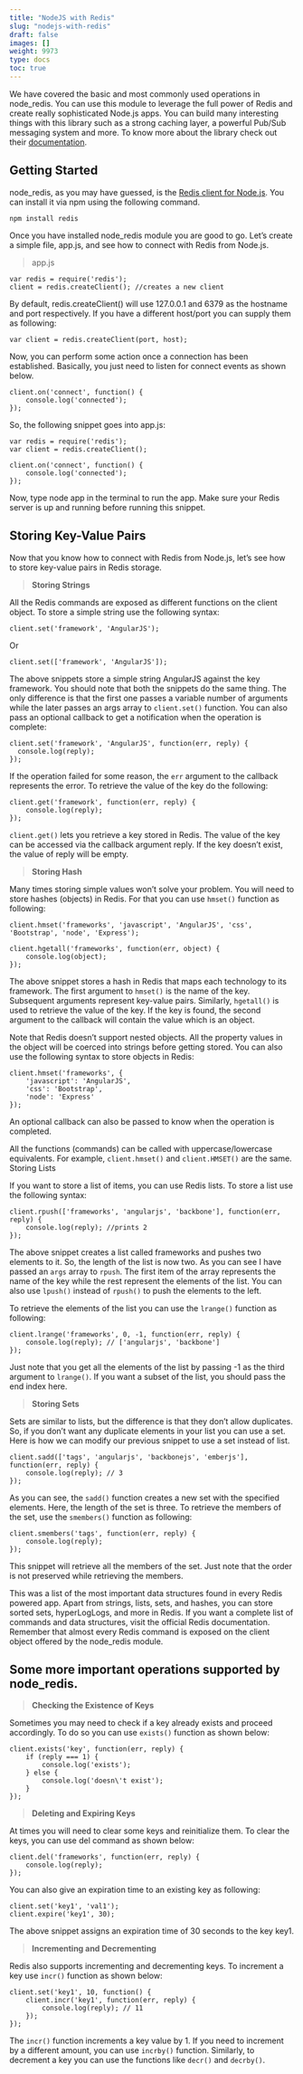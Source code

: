 ```yaml
---
title: "NodeJS with Redis"
slug: "nodejs-with-redis"
draft: false
images: []
weight: 9973
type: docs
toc: true
---
```


We have covered the basic and most commonly used operations in node_redis. You can use this module to leverage the full power of Redis and create really sophisticated Node.js apps. You can build many interesting things with this library such as a strong caching layer, a powerful Pub/Sub messaging system and more. To know more about the library check out their [documentation][1].


  [1]: https://www.npmjs.com/package/redis

## Getting Started
node_redis, as you may have guessed, is the [Redis client for Node.js][1]. You can install it via npm using the following command.

    npm install redis

Once you have installed node_redis module you are good to go. Let’s create a simple file, app.js, and see how to connect with Redis from Node.js.

> app.js

    var redis = require('redis');
    client = redis.createClient(); //creates a new client

By default, redis.createClient() will use 127.0.0.1 and 6379 as the hostname and port respectively. If you have a different host/port you can supply them as following:

    var client = redis.createClient(port, host);
Now, you can perform some action once a connection has been established. Basically, you just need to listen for connect events as shown below.

    client.on('connect', function() {
        console.log('connected');
    });
So, the following snippet goes into app.js:

    var redis = require('redis');
    var client = redis.createClient();

    client.on('connect', function() {
        console.log('connected');
    });

Now, type node app in the terminal to run the app. Make sure your Redis server is up and running before running this snippet.


  [1]: https://www.npmjs.com/package/redis

## Storing Key-Value Pairs
Now that you know how to connect with Redis from Node.js, let’s see how to store key-value pairs in Redis storage.

> **Storing Strings**

All the Redis commands are exposed as different functions on the client object. To store a simple string use the following syntax:

    client.set('framework', 'AngularJS');

Or

    client.set(['framework', 'AngularJS']);

The above snippets store a simple string AngularJS against the key framework. You should note that both the snippets do the same thing. The only difference is that the first one passes a variable number of arguments while the later passes an args array to `client.set()` function. You can also pass an optional callback to get a notification when the operation is complete:

    client.set('framework', 'AngularJS', function(err, reply) {
      console.log(reply);
    });
If the operation failed for some reason, the `err` argument to the callback represents the error. To retrieve the value of the key do the following:

    client.get('framework', function(err, reply) {
        console.log(reply);
    });

`client.get()` lets you retrieve a key stored in Redis. The value of the key can be accessed via the callback argument reply. If the key doesn’t exist, the value of reply will be empty.

> **Storing Hash**

Many times storing simple values won’t solve your problem. You will need to store hashes (objects) in Redis. For that you can use `hmset()` function as following:

    client.hmset('frameworks', 'javascript', 'AngularJS', 'css', 'Bootstrap', 'node', 'Express');
    
    client.hgetall('frameworks', function(err, object) {
        console.log(object);
    });
The above snippet stores a hash in Redis that maps each technology to its framework. The first argument to `hmset()` is the name of the key. Subsequent arguments represent key-value pairs. Similarly, `hgetall()` is used to retrieve the value of the key. If the key is found, the second argument to the callback will contain the value which is an object.

Note that Redis doesn’t support nested objects. All the property values in the object will be coerced into strings before getting stored.
You can also use the following syntax to store objects in Redis:

    client.hmset('frameworks', {
        'javascript': 'AngularJS',
        'css': 'Bootstrap',
        'node': 'Express'
    });
An optional callback can also be passed to know when the operation is completed.

All the functions (commands) can be called with uppercase/lowercase equivalents. For example, `client.hmset()` and `client.HMSET()` are the same.
Storing Lists

If you want to store a list of items, you can use Redis lists. To store a list use the following syntax:

    client.rpush(['frameworks', 'angularjs', 'backbone'], function(err, reply) {
        console.log(reply); //prints 2
    });
The above snippet creates a list called frameworks and pushes two elements to it. So, the length of the list is now two. As you can see I have passed an `args` array to `rpush`. The first item of the array represents the name of the key while the rest represent the elements of the list. You can also use `lpush()` instead of `rpush()` to push the elements to the left.

To retrieve the elements of the list you can use the `lrange()` function as following:

    client.lrange('frameworks', 0, -1, function(err, reply) {
        console.log(reply); // ['angularjs', 'backbone']
    });

Just note that you get all the elements of the list by passing -1 as the third argument to `lrange()`. If you want a subset of the list, you should pass the end index here.

> **Storing Sets**

Sets are similar to lists, but the difference is that they don’t allow duplicates. So, if you don’t want any duplicate elements in your list you can use a set. Here is how we can modify our previous snippet to use a set instead of list.

    client.sadd(['tags', 'angularjs', 'backbonejs', 'emberjs'], function(err, reply) {
        console.log(reply); // 3
    });

As you can see, the `sadd()` function creates a new set with the specified elements. Here, the length of the set is three. To retrieve the members of the set, use the `smembers()` function as following:

    client.smembers('tags', function(err, reply) {
        console.log(reply);
    });

This snippet will retrieve all the members of the set. Just note that the order is not preserved while retrieving the members.

This was a list of the most important data structures found in every Redis powered app. Apart from strings, lists, sets, and hashes, you can store sorted sets, hyperLogLogs, and more in Redis. If you want a complete list of commands and data structures, visit the official Redis documentation. Remember that almost every Redis command is exposed on the client object offered by the node_redis module.


## Some more important operations supported by node_redis.
> **Checking the Existence of Keys**

Sometimes you may need to check if a key already exists and proceed accordingly. To do so you can use `exists()` function as shown below:

    client.exists('key', function(err, reply) {
        if (reply === 1) {
            console.log('exists');
        } else {
            console.log('doesn\'t exist');
        }
    });

> **Deleting and Expiring Keys**

At times you will need to clear some keys and reinitialize them. To clear the keys, you can use del command as shown below:

    client.del('frameworks', function(err, reply) {
        console.log(reply);
    });
You can also give an expiration time to an existing key as following:

    client.set('key1', 'val1');
    client.expire('key1', 30);

The above snippet assigns an expiration time of 30 seconds to the key key1.

> **Incrementing and Decrementing**

Redis also supports incrementing and decrementing keys. To increment a key use `incr()` function as shown below:

    client.set('key1', 10, function() {
        client.incr('key1', function(err, reply) {
            console.log(reply); // 11
        });
    });
The `incr()` function increments a key value by 1. If you need to increment by a different amount, you can use `incrby()` function. Similarly, to decrement a key you can use the functions like `decr()` and `decrby()`.


